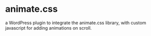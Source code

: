 # animate.css
a WordPress plugin to integrate the animate.css library, with custom javascript for adding animations on scroll.
